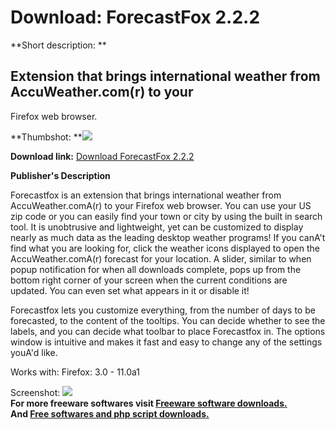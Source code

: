 # Download: ForecastFox 2.2.2

**Short description: **

## Extension that brings international weather from AccuWeather.com(r) to your
Firefox web browser.

  
**Thumbshot: **![](http://www.freewarefiles.com/screenshot/forecastfox2_md.jpg)   
  
**Download link:** [Download ForecastFox 2.2.2](http://freesoftwares.boysofts.com/ForecastFox_program_14036.html)  
  

**Publisher's Description**  
  

Forecastfox is an extension that brings international weather from
AccuWeather.comA(r) to your Firefox web browser. You can use your US zip code
or you can easily find your town or city by using the built in search tool. It
is unobtrusive and lightweight, yet can be customized to display nearly as
much data as the leading desktop weather programs! If you canA't find what you
are looking for, click the weather icons displayed to open the
AccuWeather.comA(r) forecast for your location. A slider, similar to when
popup notification for when all downloads complete, pops up from the bottom
right corner of your screen when the current conditions are updated. You can
even set what appears in it or disable it!

Forecastfox lets you customize everything, from the number of days to be
forecasted, to the content of the tooltips. You can decide whether to see the
labels, and you can decide what toolbar to place Forecastfox in. The options
window is intuitive and makes it fast and easy to change any of the settings
youA'd like.

Works with: Firefox: 3.0 - 11.0a1

  
  
Screenshot: ![](http://www.freewarefiles.com/screenshot/forecastfox2.jpg)  
**For more freeware softwares visit [Freeware software downloads.](http://freesoftwares.boysofts.com/)**   
**And [Free softwares and php script downloads.](http://www.boysofts.com/)**

